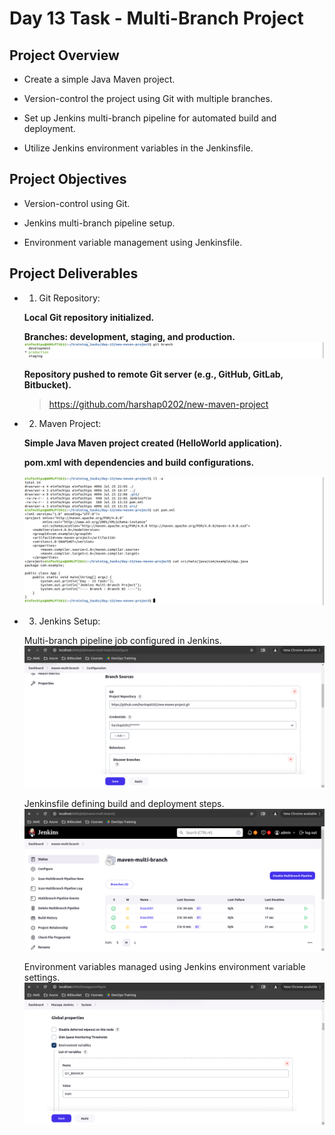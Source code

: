 # Day 13 Task - Multi-Branch Project

## Project Overview

 - Create a simple Java Maven project.

 - Version-control the project using Git with multiple branches.

 - Set up Jenkins multi-branch pipeline for automated build and deployment.

 - Utilize Jenkins environment variables in the Jenkinsfile.

## Project Objectives

 - Version-control using Git.

 - Jenkins multi-branch pipeline setup.

 - Environment variable management using Jenkinsfile.

## Project Deliverables
 - 1. Git Repository:

    **Local Git repository initialized.**
     
    **Branches: development, staging, and production.**
    ![alt text](<img/Screenshot from 2024-07-25 22-35-48.png>)

    **Repository pushed to remote Git server (e.g., GitHub, GitLab, Bitbucket).**
    > https://github.com/harshap0202/new-maven-project

 - 2. Maven Project:

    **Simple Java Maven project created (HelloWorld application).**
    
    **pom.xml with dependencies and build configurations.**

    ![alt text](<img/Screenshot from 2024-07-25 22-30-18.png>)

 - 3. Jenkins Setup:

    Multi-branch pipeline job configured in Jenkins.
    ![alt text](<img/Screenshot from 2024-07-25 22-41-08.png>)

    Jenkinsfile defining build and deployment steps.
    ![alt text](<img/Screenshot from 2024-07-25 22-40-41.png>)

    Environment variables managed using Jenkins environment variable settings.
    ![alt text](<img/Screenshot from 2024-07-25 22-41-56.png>)
